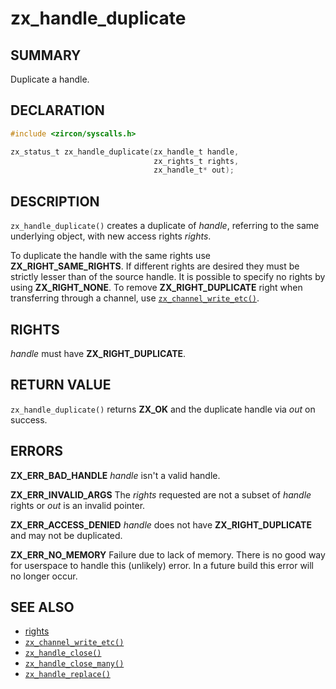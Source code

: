 # zx_handle_duplicate

## SUMMARY

<!-- Contents of this heading updated by update-docs-from-fidl, do not edit. -->

Duplicate a handle.

## DECLARATION

<!-- Contents of this heading updated by update-docs-from-fidl, do not edit. -->

```c
#include <zircon/syscalls.h>

zx_status_t zx_handle_duplicate(zx_handle_t handle,
                                zx_rights_t rights,
                                zx_handle_t* out);
```

## DESCRIPTION

`zx_handle_duplicate()` creates a duplicate of *handle*, referring
to the same underlying object, with new access rights *rights*.

To duplicate the handle with the same rights use **ZX_RIGHT_SAME_RIGHTS**. If different
rights are desired they must be strictly lesser than of the source handle. It is possible
to specify no rights by using **ZX_RIGHT_NONE**. To remove **ZX_RIGHT_DUPLICATE** right when
transferring through a channel, use [`zx_channel_write_etc()`].

## RIGHTS

<!-- Contents of this heading updated by update-docs-from-fidl, do not edit. -->

*handle* must have **ZX_RIGHT_DUPLICATE**.

## RETURN VALUE

`zx_handle_duplicate()` returns **ZX_OK** and the duplicate handle via *out* on success.

## ERRORS

**ZX_ERR_BAD_HANDLE**  *handle* isn't a valid handle.

**ZX_ERR_INVALID_ARGS**  The *rights* requested are not a subset of *handle* rights or
*out* is an invalid pointer.

**ZX_ERR_ACCESS_DENIED**  *handle* does not have **ZX_RIGHT_DUPLICATE** and may not be duplicated.

**ZX_ERR_NO_MEMORY**  Failure due to lack of memory.
There is no good way for userspace to handle this (unlikely) error.
In a future build this error will no longer occur.

## SEE ALSO

 - [rights]
 - [`zx_channel_write_etc()`]
 - [`zx_handle_close()`]
 - [`zx_handle_close_many()`]
 - [`zx_handle_replace()`]

<!-- References updated by update-docs-from-fidl, do not edit. -->

[rights]: concepts/kernel/rights.md
[`zx_channel_write_etc()`]: channel_write_etc.md
[`zx_handle_close()`]: handle_close.md
[`zx_handle_close_many()`]: handle_close_many.md
[`zx_handle_replace()`]: handle_replace.md
